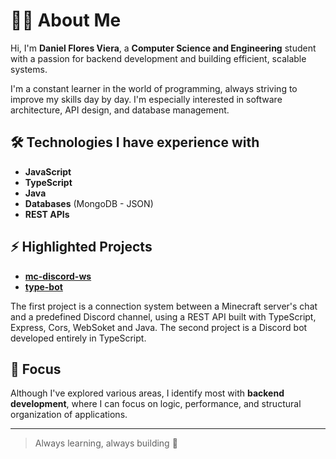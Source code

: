 # 👨‍💻 About Me

Hi, I'm **Daniel Flores Viera**, a **Computer Science and Engineering** student with a passion for backend development and building efficient, scalable systems.

I'm a constant learner in the world of programming, always striving to improve my skills day by day. I'm especially interested in software architecture, API design, and database management.

## 🛠️ Technologies I have experience with

- **JavaScript**
- **TypeScript**
- **Java**
- **Databases** (MongoDB - JSON)
- **REST APIs**

## ⚡ Highlighted Projects
- [**mc-discord-ws**](https://github.com/danielvflores/discord-api-connection)
- [**type-bot**](https://github.com/danielvflores/type-bot)

The first project is a connection system between a Minecraft server's chat and a predefined Discord channel, using a REST API built with TypeScript, Express, Cors, WebSoket and Java.
The second project is a Discord bot developed entirely in TypeScript.

## 🎯 Focus

Although I've explored various areas, I identify most with **backend development**, where I can focus on logic, performance, and structural organization of applications.

---

> Always learning, always building 🚀


<!--
**danielvflores/danielvflores** is a ✨ _special_ ✨ repository because its `README.md` (this file) appears on your GitHub profile.

Here are some ideas to get you started:

- 🔭 I’m currently working on ...
- 🌱 I’m currently learning ...
- 👯 I’m looking to collaborate on ...
- 🤔 I’m looking for help with ...
- 💬 Ask me about ...
- 📫 How to reach me: ...
- 😄 Pronouns: ...
- ⚡ Fun fact: ...
-->
